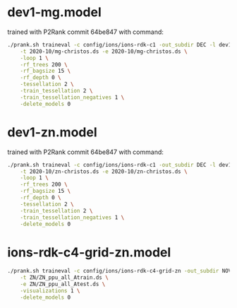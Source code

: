 

# dev1-mg.model

trained with P2Rank commit 64be847 with command:

```sh
./prank.sh traineval -c config/ions/ions-rdk-c1 -out_subdir DEC -l dev1 \
    -t 2020-10/mg-christos.ds -e 2020-10/mg-christos.ds \
    -loop 1 \
    -rf_trees 200 \
    -rf_bagsize 15 \
    -rf_depth 0 \
    -tessellation 2 \
    -train_tessellation 2 \
    -train_tessellation_negatives 1 \
    -delete_models 0
```

# dev1-zn.model

trained with P2Rank commit 64be847 with command:

```sh
./prank.sh traineval -c config/ions/ions-rdk-c1 -out_subdir DEC -l dev1 \
    -t 2020-10/zn-christos.ds -e 2020-10/zn-christos.ds \
    -loop 1 \
    -rf_trees 200 \
    -rf_bagsize 15 \
    -rf_depth 0 \
    -tessellation 2 \
    -train_tessellation 2 \
    -train_tessellation_negatives 1 \
    -delete_models 0
```


# ions-rdk-c4-grid-zn.model

```sh
./prank.sh traineval -c config/ions/ions-rdk-c4-grid-zn -out_subdir NOV2 -label GRID1 \
    -t ZN/ZN_ppu_all_Atrain.ds \
    -e ZN/ZN_ppu_all_Atest.ds \
    -visualizations 1 \
    -delete_models 0
```

